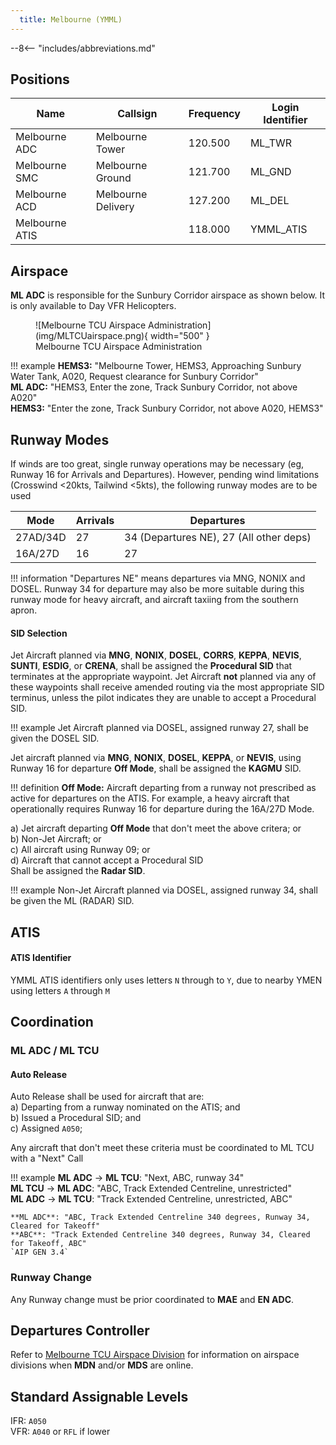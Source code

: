 ```yaml
---
  title: Melbourne (YMML)
---
```


--8<-- "includes/abbreviations.md"

## Positions

| Name               | Callsign       | Frequency        | Login Identifier                         |
| ------------------ | -------------- | ---------------- | ---------------------------------------- |
| Melbourne ADC    | Melbourne Tower   | 120.500          | ML_TWR                                   |
| Melbourne SMC    | Melbourne Ground  | 121.700          | ML_GND                                   |
| Melbourne ACD         | Melbourne Delivery| 127.200          | ML_DEL                                   |
| Melbourne ATIS        |                | 118.000         | YMML_ATIS                                |

## Airspace
**ML ADC** is responsible for the Sunbury Corridor airspace as shown below. It is only available to Day VFR Helicopters.

<figure markdown>
![Melbourne TCU Airspace Administration](img/MLTCUairspace.png){ width="500" }
  <figcaption>Melbourne TCU Airspace Administration</figcaption>
</figure>

!!! example
    **HEMS3:** "Melbourne Tower, HEMS3, Approaching Sunbury Water Tank, A020, Request clearance for Sunbury Corridor"  
    **ML ADC:** "HEMS3, Enter the zone, Track Sunbury Corridor, not above A020"  
    **HEMS3:** "Enter the zone, Track Sunbury Corridor, not above A020, HEMS3"

## Runway Modes
If winds are too great, single runway operations may be necessary (eg, Runway 16 for Arrivals and Departures). However, pending wind limitations (Crosswind <20kts, Tailwind <5kts), the following runway modes are to be used

| Mode | Arrivals  | Departures |
| ----------------| --------- | ---------- |
| 27AD/34D   | 27       | 34 (Departures NE), 27 (All other deps)        |
| 16A/27D    | 16 | 27  |

!!! information
    "Departures NE" means departures via MNG, NONIX and DOSEL. Runway 34 for departure may also be more suitable during this runway mode for heavy aircraft, and aircraft taxiing from the southern apron.

#### SID Selection

Jet Aircraft planned via **MNG**, **NONIX**, **DOSEL**, **CORRS**, **KEPPA**, **NEVIS**, **SUNTI**, **ESDIG**, or **CRENA**, shall be assigned the **Procedural SID** that terminates at the appropriate waypoint. Jet Aircraft **not** planned via any of these waypoints shall receive amended routing via the most appropriate SID terminus, unless the pilot indicates they are unable to accept a Procedural SID.

!!! example
    Jet Aircraft planned via DOSEL, assigned runway 27, shall be given the DOSEL SID.

Jet aircraft planned via **MNG**, **NONIX**, **DOSEL**, **KEPPA**, or **NEVIS**, using Runway 16 for departure **Off Mode**, shall be assigned the **KAGMU** SID.

!!! definition
    **Off Mode:** Aircraft departing from a runway not prescribed as active for departures on the ATIS. For example, a heavy aircraft that operationally requires Runway 16 for departure during the 16A/27D Mode.

a) Jet aircraft departing **Off Mode** that don't meet the above critera; or  
b) Non-Jet Aircraft; or  
c) All aircraft using Runway 09; or  
d) Aircraft that cannot accept a Procedural SID  
Shall be assigned the **Radar SID**.

!!! example
    Non-Jet Aircraft planned via DOSEL, assigned runway 34, shall be given the ML (RADAR) SID.

## ATIS

#### ATIS Identifier
YMML ATIS identifiers only uses letters `N` through to `Y`, due to nearby YMEN using letters `A` through `M` 

## Coordination
### ML ADC / ML TCU
#### Auto Release

Auto Release shall be used for aircraft that are:    
a) Departing from a runway nominated on the ATIS; and  
b) Issued a Procedural SID; and   
c) Assigned `A050`;

Any aircraft that don't meet these criteria must be coordinated to ML TCU with a "Next" Call

!!! example
    <span class="hotline">**ML ADC** -> **ML TCU**</span>: "Next, ABC, runway 34"  
    <span class="hotline">**ML TCU** -> **ML ADC**</span>: "ABC, Track Extended Centreline, unrestricted"  
    <span class="hotline">**ML ADC** -> **ML TCU**</span>: "Track Extended Centreline, unrestricted, ABC"  

    **ML ADC**: "ABC, Track Extended Centreline 340 degrees, Runway 34, Cleared for Takeoff"  
    **ABC**: "Track Extended Centreline 340 degrees, Runway 34, Cleared for Takeoff, ABC"  
    `AIP GEN 3.4`

### Runway Change
Any Runway change must be prior coordinated to **MAE** and **EN ADC**.

## Departures Controller

Refer to [Melbourne TCU Airspace Division](../../terminal/melbourne/#airspace-division) for information on airspace divisions when **MDN** and/or **MDS** are online.

## Standard Assignable Levels

IFR: `A050`  
VFR: `A040` or `RFL` if lower

